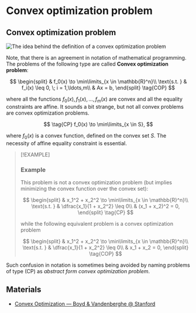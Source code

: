 # Convex optimization problem


## Convex optimization problem

![The idea behind the definition of a convex optimization
problem](cop.svg)

Note, that there is an agreement in notation of mathematical
programming. The problems of the following type are called **Convex
optimization problem**:

$$
\begin{split}
& f_0(x) \to \min\limits_{x \in \mathbb{R}^n}\\
\text{s.t. } & f_i(x) \leq 0, \; i = 1,\ldots,m\\
& Ax = b,
\end{split}
\tag{COP}
$$

where all the functions $f_0(x), f_1(x), \ldots, f_m(x)$ are convex and
all the equality constraints are affine. It sounds a bit strange, but
not all convex problems are convex optimization problems.

$$
\tag{CP}
f_0(x) \to \min\limits_{x \in S},
$$

where $f_0(x)$ is a convex function, defined on the convex set $S$. The
necessity of affine equality constraint is essential.

> [!EXAMPLE]
>
> ### Example
>
> <div>
>
> <div class="callout-example">
>
> This problem is not a convex optimization problem (but implies
> minimizing the convex function over the convex set):
>
> $$
> \begin{split}
> & x_1^2 + x_2^2 \to \min\limits_{x \in \mathbb{R}^n}\\
> \text{s.t. } & \dfrac{x_1}{1 + x_2^2} \leq 0\\
> & (x_1 + x_2)^2 = 0,
> \end{split}
> \tag{CP}
> $$
>
> while the following equivalent problem is a convex optimization
> problem
>
> $$
> \begin{split}
> & x_1^2 + x_2^2 \to \min\limits_{x \in \mathbb{R}^n}\\
> \text{s.t. } & \dfrac{x_1}{1 + x_2^2} \leq 0\\
> & x_1 + x_2 = 0,
> \end{split}
> \tag{COP}
> $$
>
> </div>
>
> </div>

Such confusion in notation is sometimes being avoided by naming problems
of type $\text{(CP)}$ as *abstract form convex optimization problem*.

## Materials

- [Convex Optimization — Boyd & Vandenberghe @
  Stanford](https://web.stanford.edu/~boyd/cvxbook/bv_cvxbook.pdf)
